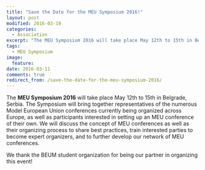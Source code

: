 ```yaml
---
title: "Save the Date for the MEU Symposium 2016!"
layout: post
modified: 2016-03-19
categories:
  - Association
excerpt: "The MEU Symposium 2016 will take place May 12th to 15th in Belgrade, Serbia."
tags: 
  - MEU Symposium
image:
  feature:
date: 2016-03-11
comments: true
redirect_from: /save-the-date-for-the-meu-symposium-2016/
---
```


The **MEU Symposium 2016** will take place May 12th to 15th in Belgrade, Serbia. The
Symposium will bring together representatives of the numerous Model European
Union conferences currently being organized across Europe, as well as participants
interested in setting up an MEU conference of their own. We will discuss the
concept of MEU conferences as well as their organizing process to share best
practices, train interested parties to become expert organizers, and to further
develop our network of MEU conferences.

We thank the BEUM student organization for being our partner in organizing this event!
